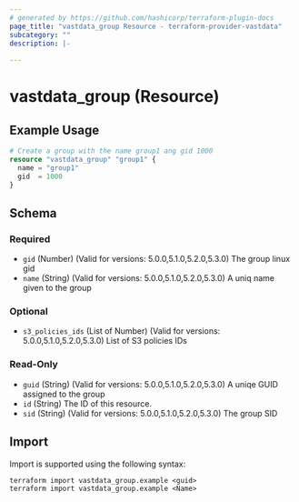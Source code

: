 ```yaml
---
# generated by https://github.com/hashicorp/terraform-plugin-docs
page_title: "vastdata_group Resource - terraform-provider-vastdata"
subcategory: ""
description: |-
  
---
```


# vastdata_group (Resource)



## Example Usage

```terraform
# Create a group with the name group1 ang gid 1000
resource "vastdata_group" "group1" {
  name = "group1"
  gid  = 1000
}
```

<!-- schema generated by tfplugindocs -->
## Schema

### Required

- `gid` (Number) (Valid for versions: 5.0.0,5.1.0,5.2.0,5.3.0) The group linux gid
- `name` (String) (Valid for versions: 5.0.0,5.1.0,5.2.0,5.3.0) A uniq name given to the group

### Optional

- `s3_policies_ids` (List of Number) (Valid for versions: 5.0.0,5.1.0,5.2.0,5.3.0) List of S3 policies IDs

### Read-Only

- `guid` (String) (Valid for versions: 5.0.0,5.1.0,5.2.0,5.3.0) A uniqe GUID assigned to the group
- `id` (String) The ID of this resource.
- `sid` (String) (Valid for versions: 5.0.0,5.1.0,5.2.0,5.3.0) The group SID

## Import

Import is supported using the following syntax:

```shell
terraform import vastdata_group.example <guid>
terraform import vastdata_group.example <Name>
```
